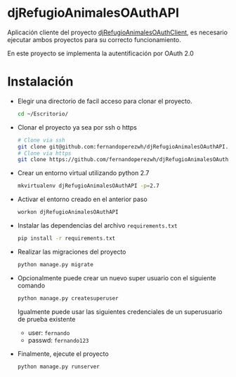 # djRefugioAnimalesOAuthAPI

Aplicación cliente del proyecto [djRefugioAnimalesOAuthClient](https://github.com/fernandoperezwh/djRefugioAnimalesOAuthClient), es necesario ejecutar ambos proyectos para su correcto funcionamiento.

En este proyecto se implementa la autentificación por OAuth 2.0


# Instalación
- Elegir una directorio de facil acceso para clonar el proyecto. 
    ```bash
    cd ~/Escritorio/
    ```
- Clonar el proyecto ya sea por ssh o https
    ```bash
    # Clone via ssh
    git clone git@github.com:fernandoperezwh/djRefugioAnimalesOAuthAPI.git
    # Clone via https
    git clone https://github.com/fernandoperezwh/djRefugioAnimalesOAuthAPI.git
    ```
- Crear un entorno virtual utilizando python 2.7
    ```bash
    mkvirtualenv djRefugioAnimalesOAuthAPI -p=2.7
    ```
- Activar el entorno creado en el anterior paso
    ```bash
    workon djRefugioAnimalesOAuthAPI
    ```
- Instalar las dependencias del archivo `requirements.txt` 
    ```bash
    pip install -r requirements.txt
    ```
- Realizar las migraciones del proyecto 
    ```bash 
    python manage.py migrate
    ```
- Opcionalmente puede crear un nuevo super usuario con el siguiente comando
    ```bash
    python manage.py createsuperuser
    ```    
    Igualmente puede usar las siguientes credenciales de un superusuario de prueba existente
    - user: `fernando`
    - passwd: `fernando123`

- Finalmente, ejecute el proyecto
    ```bash
    python manage.py runserver
    ```
